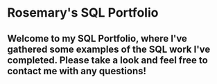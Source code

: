 # Rosemary's SQL Portfolio
## Welcome to my SQL Portfolio, where I've gathered some examples of the SQL work I've completed. Please take a look and feel free to contact me with any questions!

